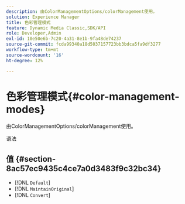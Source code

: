 ```yaml
---
description: 由ColorManagementOptions/colorManagement使用。
solution: Experience Manager
title: 色彩管理模式
feature: Dynamic Media Classic,SDK/API
role: Developer,Admin
exl-id: 10e50e6b-7c20-4a31-8e1b-9fa48de74237
source-git-commit: fcda99340a18d5037157723bb3bdca5fa9df3277
workflow-type: tm+mt
source-wordcount: '16'
ht-degree: 12%

---
```


# 色彩管理模式{#color-management-modes}

由ColorManagementOptions/colorManagement使用。

语法

## 值 {#section-8ac57ec9435c4ce7a0d3483f9c32bc34}

* [!DNL `Default`]
* [!DNL `MaintainOriginal`]
* [!DNL `Convert`]
